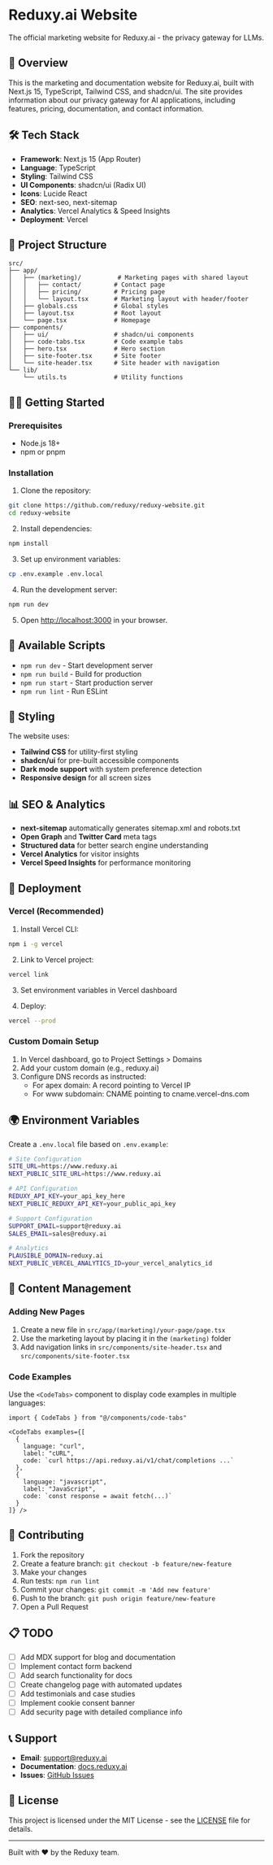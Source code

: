 # Reduxy.ai Website

The official marketing website for Reduxy.ai - the privacy gateway for LLMs.

## 🚀 Overview

This is the marketing and documentation website for Reduxy.ai, built with Next.js 15, TypeScript, Tailwind CSS, and shadcn/ui. The site provides information about our privacy gateway for AI applications, including features, pricing, documentation, and contact information.

## 🛠 Tech Stack

- **Framework**: Next.js 15 (App Router)
- **Language**: TypeScript
- **Styling**: Tailwind CSS
- **UI Components**: shadcn/ui (Radix UI)
- **Icons**: Lucide React
- **SEO**: next-seo, next-sitemap
- **Analytics**: Vercel Analytics & Speed Insights
- **Deployment**: Vercel

## 📁 Project Structure

```
src/
├── app/
│   ├── (marketing)/          # Marketing pages with shared layout
│   │   ├── contact/         # Contact page
│   │   ├── pricing/         # Pricing page
│   │   └── layout.tsx       # Marketing layout with header/footer
│   ├── globals.css          # Global styles
│   ├── layout.tsx           # Root layout
│   └── page.tsx             # Homepage
├── components/
│   ├── ui/                  # shadcn/ui components
│   ├── code-tabs.tsx        # Code example tabs
│   ├── hero.tsx             # Hero section
│   ├── site-footer.tsx      # Site footer
│   └── site-header.tsx      # Site header with navigation
└── lib/
    └── utils.ts             # Utility functions
```

## 🏃‍♂️ Getting Started

### Prerequisites

- Node.js 18+ 
- npm or pnpm

### Installation

1. Clone the repository:
```bash
git clone https://github.com/reduxy/reduxy-website.git
cd reduxy-website
```

2. Install dependencies:
```bash
npm install
```

3. Set up environment variables:
```bash
cp .env.example .env.local
```

4. Run the development server:
```bash
npm run dev
```

5. Open [http://localhost:3000](http://localhost:3000) in your browser.

## 📝 Available Scripts

- `npm run dev` - Start development server
- `npm run build` - Build for production
- `npm run start` - Start production server
- `npm run lint` - Run ESLint

## 🎨 Styling

The website uses:
- **Tailwind CSS** for utility-first styling
- **shadcn/ui** for pre-built accessible components
- **Dark mode support** with system preference detection
- **Responsive design** for all screen sizes

## 📊 SEO & Analytics

- **next-sitemap** automatically generates sitemap.xml and robots.txt
- **Open Graph** and **Twitter Card** meta tags
- **Structured data** for better search engine understanding
- **Vercel Analytics** for visitor insights
- **Vercel Speed Insights** for performance monitoring

## 🚢 Deployment

### Vercel (Recommended)

1. Install Vercel CLI:
```bash
npm i -g vercel
```

2. Link to Vercel project:
```bash
vercel link
```

3. Set environment variables in Vercel dashboard

4. Deploy:
```bash
vercel --prod
```

### Custom Domain Setup

1. In Vercel dashboard, go to Project Settings > Domains
2. Add your custom domain (e.g., reduxy.ai)
3. Configure DNS records as instructed:
   - For apex domain: A record pointing to Vercel IP
   - For www subdomain: CNAME pointing to cname.vercel-dns.com

## 🌍 Environment Variables

Create a `.env.local` file based on `.env.example`:

```bash
# Site Configuration
SITE_URL=https://www.reduxy.ai
NEXT_PUBLIC_SITE_URL=https://www.reduxy.ai

# API Configuration
REDUXY_API_KEY=your_api_key_here
NEXT_PUBLIC_REDUXY_API_KEY=your_public_api_key

# Support Configuration
SUPPORT_EMAIL=support@reduxy.ai
SALES_EMAIL=sales@reduxy.ai

# Analytics
PLAUSIBLE_DOMAIN=reduxy.ai
NEXT_PUBLIC_VERCEL_ANALYTICS_ID=your_vercel_analytics_id
```

## 📄 Content Management

### Adding New Pages

1. Create a new file in `src/app/(marketing)/your-page/page.tsx`
2. Use the marketing layout by placing it in the `(marketing)` folder
3. Add navigation links in `src/components/site-header.tsx` and `src/components/site-footer.tsx`

### Code Examples

Use the `<CodeTabs>` component to display code examples in multiple languages:

```tsx
import { CodeTabs } from "@/components/code-tabs"

<CodeTabs examples={[
  {
    language: "curl",
    label: "cURL",
    code: `curl https://api.reduxy.ai/v1/chat/completions ...`
  },
  {
    language: "javascript", 
    label: "JavaScript",
    code: `const response = await fetch(...)`
  }
]} />
```

## 🤝 Contributing

1. Fork the repository
2. Create a feature branch: `git checkout -b feature/new-feature`
3. Make your changes
4. Run tests: `npm run lint`
5. Commit your changes: `git commit -m 'Add new feature'`
6. Push to the branch: `git push origin feature/new-feature`
7. Open a Pull Request

## 📋 TODO

- [ ] Add MDX support for blog and documentation
- [ ] Implement contact form backend
- [ ] Add search functionality for docs
- [ ] Create changelog page with automated updates
- [ ] Add testimonials and case studies
- [ ] Implement cookie consent banner
- [ ] Add security page with detailed compliance info

## 📞 Support

- **Email**: support@reduxy.ai
- **Documentation**: [docs.reduxy.ai](https://docs.reduxy.ai)
- **Issues**: [GitHub Issues](https://github.com/reduxy/reduxy-website/issues)

## 📄 License

This project is licensed under the MIT License - see the [LICENSE](LICENSE) file for details.

---

Built with ❤️ by the Reduxy team.
